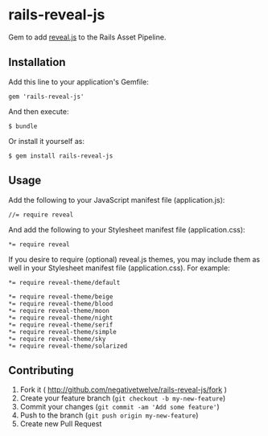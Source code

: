 # rails-reveal-js

Gem to add [reveal.js](https://github.com/hakimel/reveal.js) to the Rails Asset Pipeline.

## Installation

Add this line to your application's Gemfile:

    gem 'rails-reveal-js'

And then execute:

    $ bundle

Or install it yourself as:

    $ gem install rails-reveal-js

## Usage

Add the following to your JavaScript manifest file (application.js):

    //= require reveal

And add the following to your Stylesheet manifest file (application.css):

    *= require reveal

If you desire to require (optional) reveal.js themes, you may include them as well in your Stylesheet manifest file (application.css). For example:

    *= require reveal-theme/default

    *= require reveal-theme/beige
    *= require reveal-theme/blood
    *= require reveal-theme/moon
    *= require reveal-theme/night
    *= require reveal-theme/serif
    *= require reveal-theme/simple
    *= require reveal-theme/sky
    *= require reveal-theme/solarized

## Contributing

1. Fork it ( http://github.com/negativetwelve/rails-reveal-js/fork )
2. Create your feature branch (`git checkout -b my-new-feature`)
3. Commit your changes (`git commit -am 'Add some feature'`)
4. Push to the branch (`git push origin my-new-feature`)
5. Create new Pull Request
